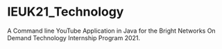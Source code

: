 # IEUK21_Technology
A Command line YouTube Application in Java for the Bright Networks On Demand Technology Internship Program 2021. 
